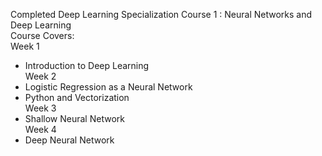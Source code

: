 Completed Deep Learning Specialization Course 1 : Neural Networks and Deep Learning  
Course Covers:  
      Week 1  
* Introduction to Deep Learning  
Week 2  
* Logistic Regression as a Neural Network  
* Python and Vectorization  
Week 3  
* Shallow Neural Network  
Week 4  
* Deep Neural Network  
